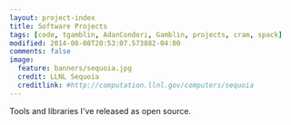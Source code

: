 ```yaml
---
layout: project-index
title: Software Projects
tags: [code, tgamblin, AdanCondori, Gamblin, projects, cram, spack]
modified: 2014-08-08T20:53:07.573882-04:00
comments: false
image:
  feature: banners/sequoia.jpg
  credit: LLNL Sequoia
  creditlink: #http://computation.llnl.gov/computers/sequoia
---
```


Tools and libraries I've released as open source.
